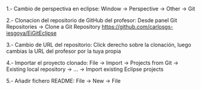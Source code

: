 1.- Cambio de perspectiva en eclipse: Window -> Perspective -> Other -> Git

2.- Clonacion del repositorio de GitHub del profesor: Desde panel Git Repositories -> Clone a Git Repository https://github.com/carlosgs-iesgoya/EjGitEclipse 

3.- Cambio de URL del repositorio: Click derecho sobre la clonación, luego cambias la URL del profesor por la tuya propia

4.- Importar el proyecto clonado: File -> Import -> Projects from Git -> Existing local repository -> ... -> Import existing Eclipse projects

5.- Añadir fichero README: File -> New -> File

